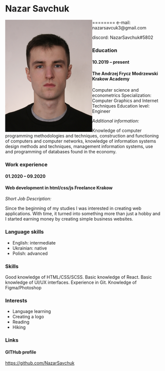 # Nazar Savchuk
<img src="Nazar Savchuk.jpg" alt="" style="width: 280px; height: 360px; float: left;">
========
e-mail: nazarsavcuk3@gmail.com

discord: NazarSavchuk#5802

### Education
#### 10.2019 – present 
#### The Andrzej Frycz Modrzewski Krakow Academy
Computer science and econometrics
Specialization: Computer Graphics and Internet Techniques Education level:
Engineer 

*Additional information:*

Knowledge of computer programming methodologies and techniques, construction
and functioning of computers and computer networks, knowledge of information
systems design methods and techniques, management information systems, use
and programming of databases found in the economy.

### Work experience
#### 01.2020 – 09.2020
#### Web development in html/css/js Freelance Krakow
*Short Job Description:*

Since the beginning of my studies I was interested in creating web applications.
With time, it turned into something more than just a hobby and I started earning
money by creating simple business websites.

### Language skills
* English: intermediate
* Ukrainian: native
* Polish: advanced
### Skills
Good knowledge of HTML/CSS/SCSS. Basic knowledge of React. Basic knowledge of UI/UX interfaces.
Experience in Git. Knowledge of Figma/Photoshop
### Interests
* Language learning
* Creating a logo
* Reading
* Hiking
### Links
#### GITHub profile
https://github.com/NazarSavchuk